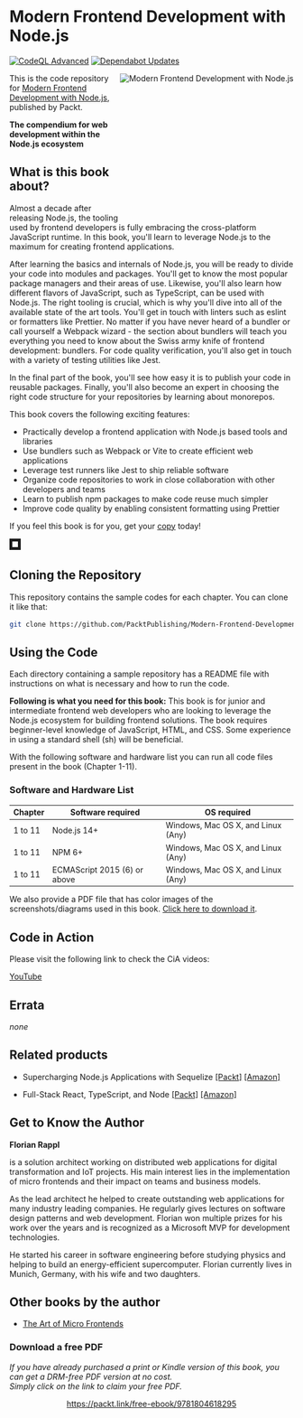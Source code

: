 


# Modern Frontend Development with Node.js

[![CodeQL Advanced](https://github.com/ibiscum/Modern-Frontend-Development-with-Node.js/actions/workflows/codeql.yml/badge.svg)](https://github.com/ibiscum/Modern-Frontend-Development-with-Node.js/actions/workflows/codeql.yml)
[![Dependabot Updates](https://github.com/ibiscum/Modern-Frontend-Development-with-Node.js/actions/workflows/dependabot/dependabot-updates/badge.svg)](https://github.com/ibiscum/Modern-Frontend-Development-with-Node.js/actions/workflows/dependabot/dependabot-updates)

<a href="https://www.packtpub.com/product/modern-frontend-development-with-nodejs/9781804618295"><img src="https://static.packt-cdn.com/products/9781804618295/cover/smaller" alt="Modern Frontend Development with Node.js" height="256px" align="right"></a>

This is the code repository for [Modern Frontend Development with Node.js](https://www.packtpub.com/product/modern-frontend-development-with-nodejs/9781804618295), published by Packt.

**The compendium for web development within the Node.js ecosystem**

## What is this book about?

Almost a decade after releasing Node.js, the tooling used by frontend developers is fully embracing the cross-platform JavaScript runtime. In this book, you'll learn to leverage Node.js to the maximum for creating frontend applications.

After learning the basics and internals of Node.js, you will be ready to divide your code into modules and packages. You'll get to know the most popular package managers and their areas of use. Likewise, you'll also learn how different flavors of JavaScript, such as TypeScript, can be used with Node.js. The right tooling is crucial, which is why you'll dive into all of the available state of the art tools. You'll get in touch with linters such as eslint or formatters like Prettier. No matter if you have never heard of a bundler or call yourself a Webpack wizard - the section about bundlers will teach you everything you need to know about the Swiss army knife of frontend development: bundlers. For code quality verification, you'll also get in touch with a variety of testing utilities like Jest.

In the final part of the book, you'll see how easy it is to publish your code in reusable packages. Finally, you'll also become an expert in choosing the right code structure for your repositories by learning about monorepos.

This book covers the following exciting features:

* Practically develop a frontend application with Node.js based tools and libraries
* Use bundlers such as Webpack or Vite to create efficient web applications
* Leverage test runners like Jest to ship reliable software
* Organize code repositories to work in close collaboration with other developers and teams
* Learn to publish npm packages to make code reuse much simpler
* Improve code quality by enabling consistent formatting using Prettier

If you feel this book is for you, get your [copy](https://www.amazon.com/dp/1804618292) today!

<a href="https://www.packtpub.com/?utm_source=github&utm_medium=banner&utm_campaign=GitHubBanner"><img src="https://raw.githubusercontent.com/PacktPublishing/GitHub/master/GitHub.png" alt="https://www.packtpub.com/" border="5" /></a>

## Cloning the Repository

This repository contains the sample codes for each chapter. You can clone it like that:

```sh
git clone https://github.com/PacktPublishing/Modern-Frontend-Development-with-Node.js.git
```

## Using the Code

Each directory containing a sample repository has a README file with instructions on what is necessary and how to run the code.

**Following is what you need for this book:**
This book is for junior and intermediate frontend web developers who are looking to leverage the Node.js ecosystem for building frontend solutions. The book requires beginner-level knowledge of JavaScript, HTML, and CSS. Some experience in using a standard shell (sh) will be beneficial.

With the following software and hardware list you can run all code files present in the book (Chapter 1-11).

### Software and Hardware List

| Chapter  | Software required                   | OS required                        |
| -------- | ------------------------------------| -----------------------------------|
| 1 to 11  | Node.js 14+                         | Windows, Mac OS X, and Linux (Any) |
| 1 to 11  | NPM 6+                              | Windows, Mac OS X, and Linux (Any) |
| 1 to 11  | ECMAScript 2015 (6) or above        | Windows, Mac OS X, and Linux (Any) |

We also provide a PDF file that has color images of the screenshots/diagrams used in this book. [Click here to download it](https://static.packt-cdn.com/downloads/9781804618295_ColorImages.pdf).

## Code in Action

Please visit the following link to check the CiA videos:

[YouTube](http://bit.ly/3EgcKwM)

## Errata

*none*

## Related products

* Supercharging Node.js Applications with Sequelize [[Packt]](https://www.packtpub.com/product/supercharging-nodejs-applications-with-sequelize/9781801811552) [[Amazon]](https://www.amazon.com/Supercharging-Node-js-Applications-Sequelize-high-quality/dp/1801811555)

* Full-Stack React, TypeScript, and Node [[Packt]](https://www.packtpub.com/product/full-stack-react-typescript-and-node/9781839219931?_ga=2.93999965.1577877788.1668155314-1676364594.1662627481) [[Amazon]](https://www.amazon.com/Full-Stack-React-TypeScript-Node-applications/dp/1839219939/ref=tmm_pap_swatch_0?_encoding=UTF8&qid=&sr=)



## Get to Know the Author

**Florian Rappl**

is a solution architect working on distributed web applications for digital transformation and IoT projects. His main interest lies in the implementation of micro frontends and their impact on teams and business models.

As the lead architect he helped to create outstanding web applications for many industry leading companies. He regularly gives lectures on software design patterns and web development. Florian won multiple prizes for his work over the years and is recognized as a Microsoft MVP for development technologies.

He started his career in software engineering before studying physics and helping to build an energy-efficient supercomputer. Florian currently lives in Munich, Germany, with his wife and two daughters.


## Other books by the author
* [The Art of Micro Frontends](https://www.packtpub.com/product/the-art-of-micro-frontends/9781800563568)

### Download a free PDF

 <i>If you have already purchased a print or Kindle version of this book, you can get a DRM-free PDF version at no cost.<br>Simply click on the link to claim your free PDF.</i>
<p align="center"> <a href="https://packt.link/free-ebook/9781804618295">https://packt.link/free-ebook/9781804618295 </a> </p>